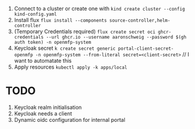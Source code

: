 1. Connect to a cluster or create one with `kind create cluster --config kind-config.yaml`
1. Install flux `flux install --components source-controller,helm-controller`
1. (Temporary Credentials required) `flux create secret oci ghcr-credentials --url ghcr.io --username aaronschweig --password $(gh auth token) -n openmfp-system`
1. Keycloak secret `k create secret generic portal-client-secret-openmfp -n openmfp-system --from-literal secret=<client-secret>` // I want to automatate this
1. Apply resources `kubectl apply -k apps/local`


# TODO

1. Keycloak realm initialisation
1. Keycloak needs a client
1. Dynamic oidc configuration for internal portal
